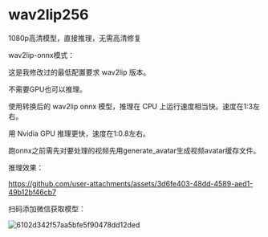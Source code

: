 # wav2lip256
1080p高清模型，直接推理，无需高清修复

wav2lip-onnx模式：

这是我修改过的最低配置要求 wav2lip 版本。

不需要GPU也可以推理。

使用转换后的 wav2lip onnx 模型，推理在 CPU 上运行速度相当快。速度在1:3左右。

用 Nvidia GPU 推理更快，速度在1:0.8左右。

跑onnx之前需先对要处理的视频先用generate_avatar生成视频avatar缓存文件。

推理效果：

https://github.com/user-attachments/assets/3d6fe403-48dd-4589-aed1-49b12bf46cb7

扫码添加微信获取模型：


![6102d342f57aa5bfe5f90478dd12ded](https://github.com/user-attachments/assets/302f43f8-834d-4a52-8993-7afdcd297b3e)
